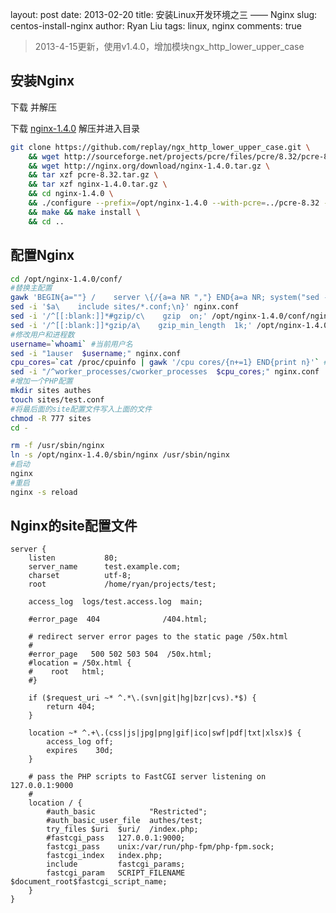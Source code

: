 layout:     post
date:       2013-02-20
title:      安装Linux开发环境之三 —— Nginx
slug:       centos-install-nginx
author:     Ryan Liu
tags:       linux, nginx
comments:   true

> 2013-4-15更新，使用v1.4.0，增加模块ngx_http_lower_upper_case

安装Nginx
----------
下载  并解压

下载 [nginx-1.4.0](http://nginx.org/download/nginx-1.4.0.tar.gz) 解压并进入目录

```bash
git clone https://github.com/replay/ngx_http_lower_upper_case.git \
    && wget http://sourceforge.net/projects/pcre/files/pcre/8.32/pcre-8.32.tar.gz \
    && wget http://nginx.org/download/nginx-1.4.0.tar.gz \
    && tar xzf pcre-8.32.tar.gz \
    && tar xzf nginx-1.4.0.tar.gz \
    && cd nginx-1.4.0 \
    && ./configure --prefix=/opt/nginx-1.4.0 --with-pcre=../pcre-8.32 --add-module=../ngx_http_lower_upper_case \
    && make && make install \
    && cd ..
```

配置Nginx
----------
```bash
cd /opt/nginx-1.4.0/conf/
#替换主配置
gawk 'BEGIN{a=""} /    server \{/{a=a NR ","} END{a=a NR; system("sed -i \"" a "d\" nginx.conf")}' nginx.conf
sed -i '$a\    include sites/*.conf;\n}' nginx.conf
sed -i '/^[[:blank:]]*#gzip/c\    gzip  on;' /opt/nginx-1.4.0/conf/nginx.conf
sed -i '/^[[:blank:]]*gzip/a\    gzip_min_length  1k;' /opt/nginx-1.4.0/conf/nginx.conf
#修改用户和进程数
username=`whoami` #当前用户名
sed -i "1auser  $username;" nginx.conf
cpu_cores=`cat /proc/cpuinfo | gawk '/cpu cores/{n+=1} END{print n}'` #CPU内核数
sed -i "/^worker_processes/cworker_processes  $cpu_cores;" nginx.conf
#增加一个PHP配置
mkdir sites authes
touch sites/test.conf
#将最后面的site配置文件写入上面的文件
chmod -R 777 sites
cd -

rm -f /usr/sbin/nginx
ln -s /opt/nginx-1.4.0/sbin/nginx /usr/sbin/nginx
#启动
nginx
#重启
nginx -s reload
```

Nginx的site配置文件
-------------------
```nginx
server {
    listen           80;
    server_name      test.example.com;
    charset          utf-8;
    root             /home/ryan/projects/test;

    access_log  logs/test.access.log  main;

    #error_page  404              /404.html;

    # redirect server error pages to the static page /50x.html
    #
    #error_page   500 502 503 504  /50x.html;
    #location = /50x.html {
    #    root   html;
    #}

    if ($request_uri ~* ^.*\.(svn|git|hg|bzr|cvs).*$) {
        return 404;
    }

    location ~* ^.+\.(css|js|jpg|png|gif|ico|swf|pdf|txt|xlsx)$ {
        access_log off;
        expires    30d;
    }

    # pass the PHP scripts to FastCGI server listening on 127.0.0.1:9000
    #
    location / {
        #auth_basic            "Restricted";
        #auth_basic_user_file  authes/test;
        try_files $uri  $uri/  /index.php;
        #fastcgi_pass   127.0.0.1:9000;
        fastcgi_pass    unix:/var/run/php-fpm/php-fpm.sock;
        fastcgi_index   index.php;
        include         fastcgi_params;
        fastcgi_param   SCRIPT_FILENAME  $document_root$fastcgi_script_name;
    }
}
```


